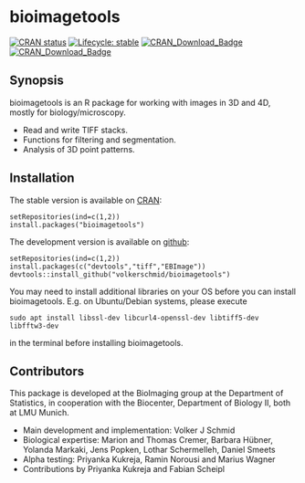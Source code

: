 # bioimagetools

<!-- badges: start -->
  [![CRAN status](https://www.r-pkg.org/badges/version/bioimagetools)](https://CRAN.R-project.org/package=bioimagetools)
[![Lifecycle: stable](https://img.shields.io/badge/lifecycle-stable-brightgreen.svg)](https://www.tidyverse.org/lifecycle/#stable)
[![CRAN_Download_Badge](https://cranlogs.r-pkg.org/badges/bioimagetools)](https://cran.r-project.org/package=BCEA)
[![CRAN_Download_Badge](https://cranlogs.r-pkg.org/badges/grand-total/bioimagetools)](https://cran.r-project.org/package=BCEA)
<!-- badges: end -->
  
## Synopsis

bioimagetools is an R package for working with images in 3D and 4D, mostly for biology/microscopy. 

* Read and write TIFF stacks. 
* Functions for filtering and segmentation.
* Analysis of 3D point patterns.

## Installation

The stable version is available on [CRAN](https://cran.r-project.org/):

    setRepositories(ind=c(1,2))
    install.packages("bioimagetools")

The development version is available on [github](https://github.com/bioimaginggroup): 

    setRepositories(ind=c(1,2))
    install.packages(c("devtools","tiff","EBImage"))
    devtools::install_github("volkerschmid/bioimagetools")

You may need to install additional libraries on your OS before you can install bioimagetools. E.g. on Ubuntu/Debian systems, please execute

    sudo apt install libssl-dev libcurl4-openssl-dev libtiff5-dev libfftw3-dev
in the terminal before installing bioimagetools.

## Contributors

This package is developed at the BioImaging group at the Department of Statistics, in cooperation with the Biocenter, Department of Biology II, both at LMU Munich.

* Main development and implementation: Volker J Schmid
* Biological expertise: Marion and Thomas Cremer, Barbara Hübner, Yolanda Markaki, Jens Popken, Lothar Schermelleh, Daniel Smeets
* Alpha testing: Priyanka Kukreja, Ramin Norousi and Marius Wagner
* Contributions by Priyanka Kukreja and Fabian Scheipl
